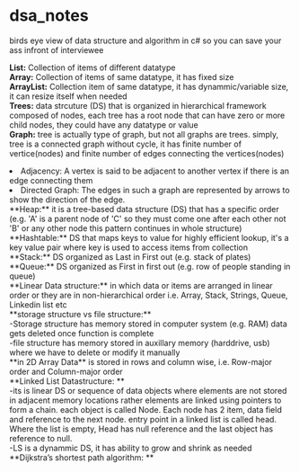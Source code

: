# dsa_notes
birds eye view of data structure and algorithm in c# so you can save your ass infront of interviewee



**List:** Collection of items of different datatype <br />
**Array:** Collection of items of same datatype, it has fixed size <br />
**ArrayList:** Collection item of same datatype, it has dynammic/variable size, it can resize itself when needed <br />
**Trees:** data strcuture (DS) that is organized in hierarchical framework composed of nodes, each tree has a root node that can have zero or more child nodes, they could have any datatype or value <br />
**Graph:** tree is actually type of graph, but not all graphs are trees. simply, tree is a connected graph without cycle, it has finite number of vertice(nodes) and finite number of edges connecting the vertices(nodes) <br />
 <li> Adjacency: A vertex is said to be adjacent to another vertex if there is an edge connecting them </li>
 <li> Directed Graph: The edges in such a graph are represented by arrows to show the direction of the edge. </li>
**Heap:** it is a tree-based data structure (DS) that has a specific order (e.g. 'A' is a parent node of 'C' so they must come one after each other not 'B' or any other node this pattern continues in whole structure) <br />
**Hashtable:** DS that maps keys to value for highly efficient lookup, it's a key value pair where key is used to access items from collection <br />
**Stack:** DS organized as Last in First out (e.g. stack of plates) <br />
**Queue:** DS organized as First in first out (e.g. row of people standing in queue) <br />
**Linear Data structure:** in which data or items are arranged in linear order or they are in non-hierarchical order i.e. Array, Stack, Strings, Queue, Linkedin list etc<br />
**storage structure vs file structure:** <br />
-Storage structure has memory stored in computer system (e.g. RAM) data gets deleted once function is complete<br />
-file structure has memory stored in auxillary memory (harddrive, usb)  where we have to delete or modify it manually<br />
**in 2D Array Data** is stored in rows and column wise, i.e. Row-major order and Column-major order<br />
**Linked List Datastructure: ** <br />
-its is linear DS or sequence of data objects where elements are not stored in adjacent memory locations rather elements are linked using pointers to form a chain. each object is called Node. Each node has 2 item, data field and reference to the next node. entry point in a linked list is called head. Where the list is empty, Head has null reference and the last object has reference to null.<br />
-LS is a dynammic DS, it has ability to grow and shrink as needed
**Dijkstra’s shortest path algorithm: ** <br />

